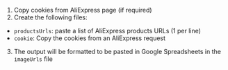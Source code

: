 1. Copy cookies from AliExpress page (if required)
2. Create the following files:
  - `productsUrls`: paste a list of AliExpress products URLs (1 per line)
  - `cookie`: Copy the cookies from an AliExpress request
3. The output will be formatted to be pasted in Google Spreadsheets in the `imageUrls` file
